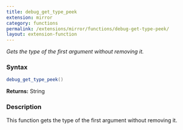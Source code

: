 ```yaml
---
title: debug_get_type_peek
extension: mirror
category: functions
permalink: /extensions/mirror/functions/debug-get-type-peek/
layout: extension-function
---
```


_Gets the type of the first argument without removing it._

### Syntax ###
```cs
debug_get_type_peek()
```

**Returns:** String

### Description

This function gets the type of the first argument without removing it. 

